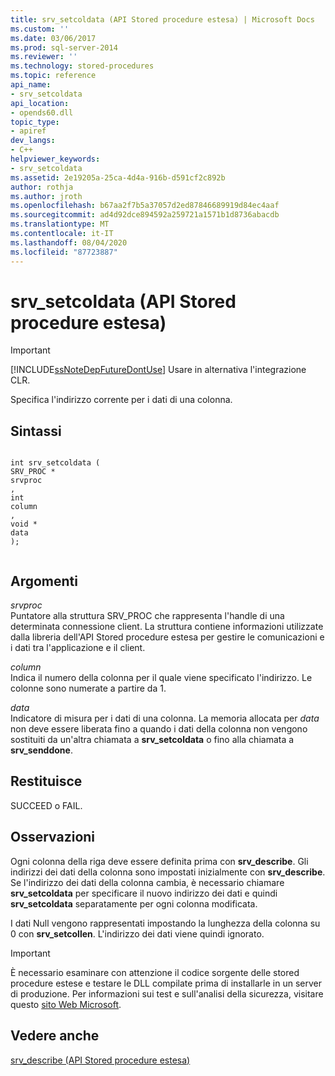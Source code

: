 ```yaml
---
title: srv_setcoldata (API Stored procedure estesa) | Microsoft Docs
ms.custom: ''
ms.date: 03/06/2017
ms.prod: sql-server-2014
ms.reviewer: ''
ms.technology: stored-procedures
ms.topic: reference
api_name:
- srv_setcoldata
api_location:
- opends60.dll
topic_type:
- apiref
dev_langs:
- C++
helpviewer_keywords:
- srv_setcoldata
ms.assetid: 2e19205a-25ca-4d4a-916b-d591cf2c892b
author: rothja
ms.author: jroth
ms.openlocfilehash: b67aa2f7b5a37057d2ed87846689919d84ec4aaf
ms.sourcegitcommit: ad4d92dce894592a259721a1571b1d8736abacdb
ms.translationtype: MT
ms.contentlocale: it-IT
ms.lasthandoff: 08/04/2020
ms.locfileid: "87723887"
---
```

# <a name="srv_setcoldata-extended-stored-procedure-api"></a>srv_setcoldata (API Stored procedure estesa)
    
> [!IMPORTANT]  
>  [!INCLUDE[ssNoteDepFutureDontUse](../../includes/ssnotedepfuturedontuse-md.md)] Usare in alternativa l'integrazione CLR.  
  
 Specifica l'indirizzo corrente per i dati di una colonna.  
  
## <a name="syntax"></a>Sintassi  
  
```  
  
int srv_setcoldata (  
SRV_PROC *  
srvproc  
,  
int   
column  
,  
void *  
data   
);  
  
```  
  
## <a name="arguments"></a>Argomenti  
 *srvproc*  
 Puntatore alla struttura SRV_PROC che rappresenta l'handle di una determinata connessione client. La struttura contiene informazioni utilizzate dalla libreria dell'API Stored procedure estesa per gestire le comunicazioni e i dati tra l'applicazione e il client.  
  
 *column*  
 Indica il numero della colonna per il quale viene specificato l'indirizzo. Le colonne sono numerate a partire da 1.  
  
 *data*  
 Indicatore di misura per i dati di una colonna. La memoria allocata per *data* non deve essere liberata fino a quando i dati della colonna non vengono sostituiti da un'altra chiamata a **srv_setcoldata** o fino alla chiamata a **srv_senddone**.  
  
## <a name="returns"></a>Restituisce  
 SUCCEED o FAIL.  
  
## <a name="remarks"></a>Osservazioni  
 Ogni colonna della riga deve essere definita prima con **srv_describe**. Gli indirizzi dei dati della colonna sono impostati inizialmente con **srv_describe**. Se l'indirizzo dei dati della colonna cambia, è necessario chiamare **srv_setcoldata** per specificare il nuovo indirizzo dei dati e quindi **srv_setcoldata** separatamente per ogni colonna modificata.  
  
 I dati Null vengono rappresentati impostando la lunghezza della colonna su 0 con **srv_setcollen**. L'indirizzo dei dati viene quindi ignorato.  
  
> [!IMPORTANT]  
>  È necessario esaminare con attenzione il codice sorgente delle stored procedure estese e testare le DLL compilate prima di installarle in un server di produzione. Per informazioni sui test e sull'analisi della sicurezza, visitare questo [sito Web Microsoft](https://go.microsoft.com/fwlink/?LinkID=54761&amp;clcid=0x409https://msdn.microsoft.com/security/).  
  
## <a name="see-also"></a>Vedere anche  
 [srv_describe &#40;API Stored procedure estesa&#41;](srv-describe-extended-stored-procedure-api.md)  
  
  
